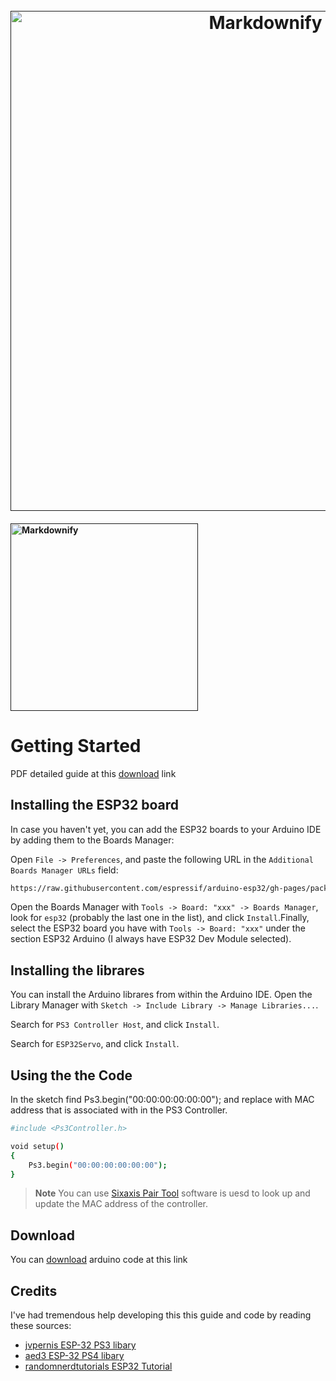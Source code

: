 
<h1 align="center">
  <br>
  <a href=""><img src="https://raw.githubusercontent.com/BeachtechRobotics/Battle-Bot-PS3-Code/main/BEACHTECH%20logo.png" alt="Markdownify" width="800"></a>
</h1>

<h4  Battle Bot Controller for Based on an ESP-32.</h4>




<a href=""><img src="https://raw.githubusercontent.com/BeachtechRobotics/Battle-Bot-PS3-Code/85f9a0fc75de0117010c7f4378fe868461111a3c/Madewitharduino.svg" alt="Markdownify" width="300"></a>

# Getting Started

PDF detailed guide at this [download](https://github.com/BeachtechRobotics/Battle-Bot-PS3-Code/blob/main/Programming%20ESP32%20Guide.pdf) link

## Installing the ESP32 board

In case you haven't yet, you can add the ESP32 boards to your Arduino IDE by adding them to the Boards Manager: 

Open `File -> Preferences`, and paste the following URL in the `Additional Boards Manager URLs` field:
```bash
https://raw.githubusercontent.com/espressif/arduino-esp32/gh-pages/package_esp32_index.json
```
Open the Boards Manager with `Tools -> Board: "xxx" -> Boards Manager`, 
look for `esp32` 
(probably the last one in the list), and click `Install`.Finally, select the ESP32 board you have with `Tools -> Board: "xxx"` under the section ESP32 Arduino 
(I always have ESP32 Dev Module selected).

## Installing the librares

You can install the Arduino librares from within the Arduino IDE. Open the Library Manager with `Sketch -> Include Library -> Manage Libraries...`.

Search for `PS3 Controller Host`, and click `Install`.

Search for `ESP32Servo`, and click `Install`.

## Using the the Code

In the sketch find Ps3.begin("00:00:00:00:00:00"); and replace with MAC address that is associated with in the PS3 Controller.

```bash
#include <Ps3Controller.h>

void setup()
{
    Ps3.begin("00:00:00:00:00:00");
}
```

> **Note**
> You can use [Sixaxis Pair Tool](https://sixaxispairtool.en.lo4d.com/download/mirror-hs1)  software is uesd to look up and update the MAC address of the controller.


## Download

You can [download](https://github.com/BeachtechRobotics/Battle-Bot-PS3-Code/blob/main/BATTLEBOT_ESP32_PS3.ino)  arduino code at this link

## Credits

I've had tremendous help developing this this guide and code by reading these sources:

- [jvpernis ESP-32 PS3 libary](https://github.com/jvpernis/esp32-ps3)
- [aed3 ESP-32 PS4 libary](https://github.com/openobjects/PS4-esp32)
- [randomnerdtutorials ESP32 Tutorial](https://randomnerdtutorials.com/installing-the-esp32-board-in-arduino-ide-windows-instructions/)

